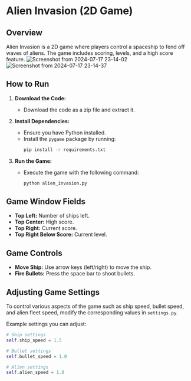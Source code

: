 # Alien Invasion (2D Game)

## Overview
Alien Invasion is a 2D game where players control a spaceship to fend off waves of aliens. The game includes scoring, levels, and a high score feature.
![Screenshot from 2024-07-17 23-14-02](https://github.com/user-attachments/assets/acb69310-39a7-4a76-bc52-5578ebd91e60)
![Screenshot from 2024-07-17 23-14-37](https://github.com/user-attachments/assets/222ad516-d91b-42c5-bfef-9cd3ab7fc574)


## How to Run

1. **Download the Code:**
    - Download the code as a zip file and extract it.


2. **Install Dependencies:**
    - Ensure you have Python installed.
    - Install the `pygame` package by running:
      ```sh
      pip install -r requirements.txt
      ```

3. **Run the Game:**
    - Execute the game with the following command:
      ```sh
      python alien_invasion.py
      ```

## Game Window Fields

- **Top Left:** Number of ships left.
- **Top Center:** High score.
- **Top Right:** Current score.
- **Top Right Below Score:** Current level.

## Game Controls

- **Move Ship:** Use arrow keys (left/right) to move the ship.
- **Fire Bullets:** Press the space bar to shoot bullets.

## Adjusting Game Settings

To control various aspects of the game such as ship speed, bullet speed, and alien fleet speed, modify the corresponding values in `settings.py`.

Example settings you can adjust:

```python
# Ship settings
self.ship_speed = 1.5

# Bullet settings
self.bullet_speed = 1.0

# Alien settings
self.alien_speed = 1.0
